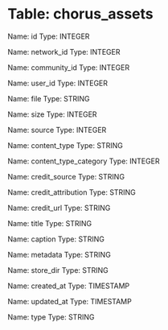 Table: chorus_assets
====================

Name: id
Type: INTEGER

Name: network_id
Type: INTEGER

Name: community_id
Type: INTEGER

Name: user_id
Type: INTEGER

Name: file
Type: STRING

Name: size
Type: INTEGER

Name: source
Type: INTEGER

Name: content_type
Type: STRING

Name: content_type_category
Type: INTEGER

Name: credit_source
Type: STRING

Name: credit_attribution
Type: STRING

Name: credit_url
Type: STRING

Name: title
Type: STRING

Name: caption
Type: STRING

Name: metadata
Type: STRING

Name: store_dir
Type: STRING

Name: created_at
Type: TIMESTAMP

Name: updated_at
Type: TIMESTAMP

Name: type
Type: STRING

